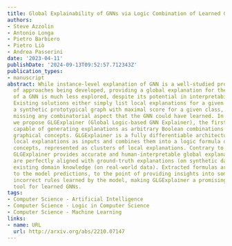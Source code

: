 ```yaml
---
title: Global Explainability of GNNs via Logic Combination of Learned Concepts
authors:
- Steve Azzolin
- Antonio Longa
- Pietro Barbiero
- Pietro Liò
- Andrea Passerini
date: '2023-04-11'
publishDate: '2024-09-13T09:52:57.712343Z'
publication_types:
- manuscript
abstract: While instance-level explanation of GNN is a well-studied problem with plenty
  of approaches being developed, providing a global explanation for the behaviour
  of a GNN is much less explored, despite its potential in interpretability and debugging.
  Existing solutions either simply list local explanations for a given class, or generate
  a synthetic prototypical graph with maximal score for a given class, completely
  missing any combinatorial aspect that the GNN could have learned. In this work,
  we propose GLGExplainer (Global Logic-based GNN Explainer), the first Global Explainer
  capable of generating explanations as arbitrary Boolean combinations of learned
  graphical concepts. GLGExplainer is a fully differentiable architecture that takes
  local explanations as inputs and combines them into a logic formula over graphical
  concepts, represented as clusters of local explanations. Contrary to existing solutions,
  GLGExplainer provides accurate and human-interpretable global explanations that
  are perfectly aligned with ground-truth explanations (on synthetic data) or match
  existing domain knowledge (on real-world data). Extracted formulas are faithful
  to the model predictions, to the point of providing insights into some occasionally
  incorrect rules learned by the model, making GLGExplainer a promising diagnostic
  tool for learned GNNs.
tags:
- Computer Science - Artificial Intelligence
- Computer Science - Logic in Computer Science
- Computer Science - Machine Learning
links:
- name: URL
  url: http://arxiv.org/abs/2210.07147
---
```

